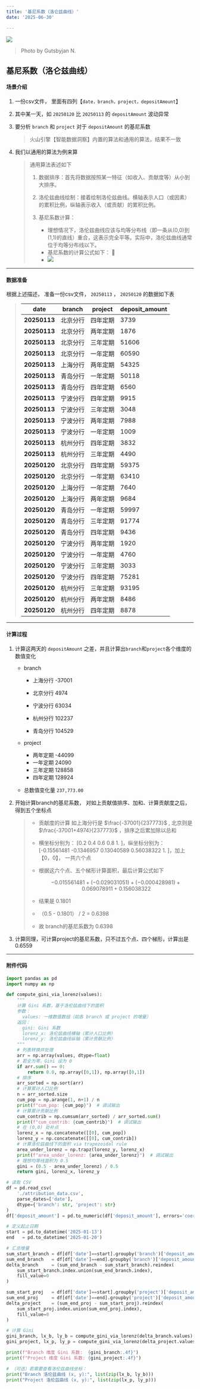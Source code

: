 ```yaml
---
title: '基尼系数（洛仑兹曲线）'
date: '2025-06-30'

---
```


![](https://images.pexels.com/photos/15272226/pexels-photo-15272226.jpeg?auto=compress&cs=tinysrgb&w=1260&h=750&dpr=1)

> Photo by Gutsbyjan N.


## 基尼系数（洛仑兹曲线）

#### 场景介绍

1. 一份csv文件， 里面有四列【`date，branch，project，depositAmount`】

2. 其中某一天，如 `20250120` 比 `20250113` 的 `depositAmount` 波动异常 

3. 要分析 `branch` 和 `project` 对于 `depositAmount` 的基尼系数

   > 火山引擎【智能数据洞察】内置的算法和通用的算法，结果不一致

4. 我们以通用的算法为例来算

   > 通用算法表述如下
   >
   > 1. 数据排序：首先将数据按照某一特征（如收入、贡献度等）从小到大排序。
   > 2. 洛伦兹曲线绘制：接着绘制洛伦兹曲线。横轴表示人口（或因素）的累积比例，纵轴表示收入（或贡献）的累积比例。
   > 3. 基尼系数计算：
   >
   >      - 理想情况下，洛伦兹曲线应该与均等分布线（即一条从(0,0)到(1,1)的直线）重合，这表示完全平等。实际中，洛伦兹曲线通常位于均等分布线以下。
   >      - 基尼系数的计算公式如下： :apple: 
   >      - ![](https://raw.githubusercontent.com/skyonedot/picture-host/master/20250630140702.png)

---

#### 数据准备

根据上述描述， 准备一份csv文件， `20250113` ， `20250120` 的数据如下表

> | **date**     | **branch** | **project** | **deposit_amount** |
> | ------------ | ---------- | ----------- | ------------------ |
> | **20250113** | 北京分行   | 四年定期    | 3739               |
> | **20250113** | 北京分行   | 两年定期    | 1876               |
> | **20250113** | 北京分行   | 三年定期    | 51606              |
> | **20250113** | 北京分行   | 一年定期    | 60590              |
> | **20250113** | 上海分行   | 两年定期    | 54325              |
> | **20250113** | 青岛分行   | 一年定期    | 50118              |
> | **20250113** | 青岛分行   | 四年定期    | 6560               |
> | **20250113** | 宁波分行   | 四年定期    | 9915               |
> | **20250113** | 宁波分行   | 三年定期    | 3048               |
> | **20250113** | 宁波分行   | 两年定期    | 7988               |
> | **20250113** | 宁波分行   | 一年定期    | 1009               |
> | **20250113** | 杭州分行   | 四年定期    | 3832               |
> | **20250113** | 杭州分行   | 三年定期    | 4490               |
> | **20250120** | 北京分行   | 四年定期    | 59375              |
> | **20250120** | 北京分行   | 一年定期    | 63410              |
> | **20250120** | 上海分行   | 一年定期    | 7640               |
> | **20250120** | 上海分行   | 两年定期    | 9684               |
> | **20250120** | 青岛分行   | 一年定期    | 59997              |
> | **20250120** | 青岛分行   | 三年定期    | 91774              |
> | **20250120** | 青岛分行   | 四年定期    | 9436               |
> | **20250120** | 宁波分行   | 两年定期    | 1920               |
> | **20250120** | 宁波分行   | 一年定期    | 4760               |
> | **20250120** | 宁波分行   | 三年定期    | 3033               |
> | **20250120** | 宁波分行   | 四年定期    | 75281              |
> | **20250120** | 杭州分行   | 三年定期    | 93195              |
> | **20250120** | 杭州分行   | 两年定期    | 8486               |
> | **20250120** | 杭州分行   | 四年定期    | 8878               |

---

#### 计算过程

1. 计算这两天的 `depositAmount` 之差，并且计算出`branch`和`project`各个维度的数值变化

   - branch

     - 上海分行    -37001 

     - 北京分行      4974 

     - 宁波分行     63034 

     - 杭州分行    102237 

     - 青岛分行    104529

   - project

     - 两年定期    -44099 
     - 一年定期     24090 
     - 三年定期    128858 
     - 四年定期    128924

   - 总数值变化量 `237,773.00`

2. 开始计算branch的基尼系数， 对如上贡献值排序、加和、计算贡献度之后， 得到五个坐标点

   > - 贡献度的计算 如上海分行是  $\frac{-37001}{237773}$ , 北京则是 $\frac{-37001+4974}{237773}$ ，排序之后累加除以总和
   >
   > - 横坐标分别为： [0.2 0.4 0.6 0.8 1. ]，纵坐标分别为： [-0.15561481 -0.1346957   0.13040589  0.56038322  1.        ]，加上【0，0】， 一共六个点
   >
   > - 根据这六个点、五个梯形计算面积，最后计算公式如下
   >
   >   $$−0.015561481+(−0.029031051)+(−0.000428981)+0.069078911+0.156038322$$ 
   >
   > - 结果是 0.1801 
   >
   > - （0.5 - 0.1801） / 2 = 0.6398
   >
   > - 故 branch的基尼系数为 0.6398

3. 计算同理，可计算project的基尼系数，只不过五个点、四个梯形，计算出是  0.6559

---

#### 附件代码

```python
import pandas as pd
import numpy as np

def compute_gini_via_lorenz(values):
    """
    计算 Gini 系数，基于洛伦兹曲线下的面积
    参数：
      values: 一维数值数组（如各 branch 或 project 的增量）
    返回：
      gini: Gini 系数
      lorenz_x: 洛伦兹曲线横轴（累计人口比例）
      lorenz_y: 洛伦兹曲线纵轴（累计贡献比例）
    """
    # 列表转换并处理
    arr = np.array(values, dtype=float)
    # 若全为零，Gini 设为 0
    if arr.sum() == 0:
        return 0.0, np.array([0,1]), np.array([0,1])
    # 排序
    arr_sorted = np.sort(arr)
    # 计算累计人口比例
    n = arr_sorted.size
    cum_pop = np.arange(1, n+1) / n
    print(f"cum_pop: {cum_pop}")  # 调试输出
    # 计算累计贡献比例
    cum_contrib = np.cumsum(arr_sorted) / arr_sorted.sum()
    print(f"cum_contrib: {cum_contrib}")  # 调试输出
    # 在 (0,0) 处补点
    lorenz_x = np.concatenate([[0], cum_pop])
    lorenz_y = np.concatenate([[0], cum_contrib])
    # 计算洛伦兹曲线下的面积 via trapezoidal rule
    area_under_lorenz = np.trapz(lorenz_y, lorenz_x)
    print(f"area_under_lorenz: {area_under_lorenz}")  # 调试输出
    # 理想均等线面积为 0.5
    gini = (0.5 - area_under_lorenz) / 0.5
    return gini, lorenz_x, lorenz_y

# 读取 CSV
df = pd.read_csv(
    './attribution_data.csv',
    parse_dates=['date'],
    dtype={'branch': str, 'project': str}
)
df['deposit_amount'] = pd.to_numeric(df['deposit_amount'], errors='coerce').fillna(0)

# 定义起止日期
start = pd.to_datetime('2025-01-13')
end   = pd.to_datetime('2025-01-20')

# 汇总增量
sum_start_branch = df[df['date']==start].groupby('branch')['deposit_amount'].sum()
sum_end_branch   = df[df['date']==end].groupby('branch')['deposit_amount'].sum()
delta_branch     = (sum_end_branch - sum_start_branch).reindex(
    sum_start_branch.index.union(sum_end_branch.index),
    fill_value=0
)

sum_start_proj   = df[df['date']==start].groupby('project')['deposit_amount'].sum()
sum_end_proj     = df[df['date']==end].groupby('project')['deposit_amount'].sum()
delta_project    = (sum_end_proj - sum_start_proj).reindex(
    sum_start_proj.index.union(sum_end_proj.index),
    fill_value=0
)

# 计算 Gini
gini_branch, lx_b, ly_b = compute_gini_via_lorenz(delta_branch.values)
gini_project, lx_p, ly_p = compute_gini_via_lorenz(delta_project.values)

print(f"Branch 维度 Gini 系数:  {gini_branch:.4f}")
print(f"Project 维度 Gini 系数: {gini_project:.4f}")

# （可选）若需要查看洛伦兹曲线坐标：
print("Branch 洛伦兹曲线 (x, y):", list(zip(lx_b, ly_b)))
print("Project 洛伦兹曲线 (x, y):", list(zip(lx_p, ly_p)))


```

